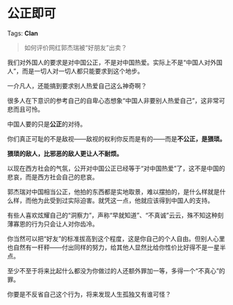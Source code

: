 # 公正即可

Tags: **Clan**

> 如何评价网红郭杰瑞被“好朋友”出卖？



我们对外国人的要求是对中国公正，不是对中国热爱。实际上不是“中国人对外国人”，而是一切人对一切人都只能要求到这个地步。

一介凡人，还能搞到要求别人热爱自己这么神奇啊？

很多人在下意识的参考自己的自卑心态想象“中国人非要别人热爱自己”，这非常可悲而且可怜。

中国人要的只是**公正**的对待。

你们真正可耻的不是敌视——敌视的权利你反而是有的——而是**不公正，**是**猥琐。**

**猥琐的敌人，比邪恶的敌人更让人不耐烦。**

以现在西方社会的气氛，公开对中国公正已经等于“对中国热爱”了，这不是中国的悲哀，而是西方社会自己的悲哀。

郭杰瑞对中国相当公正，他拍的东西都是实地取景，难以摆拍的，是什么样就是什么样，而他为此受到过实际迫害。就凭这一点，他就应该得到中国人的支持。

有些人喜欢炫耀自己的“洞察力”，声称“早就知道”、“不真诚”云云，殊不知这种刻薄寡恩的行为只会让人对你齿冷。

你当然可以把“好友”的标准拔高到这个程度，这是你自己的个人自由。但别人心里也自然有一杆秤——付出同样的努力，给其他人显然比给你性价比好得不是一星半点。

至少不至于将来比起什么都没为你做过的人还额外罪加一等，多得一个“不真心”的罪。

你要是不反省自己这个行为，将来发现人生孤独又有谁可怪？



